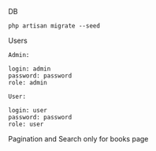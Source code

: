 DB

	php artisan migrate --seed

Users

	Admin:

	login: admin
	password: password
	role: admin

	User: 

	login: user
	password: password
	role: user

Pagination and Search only for books page
